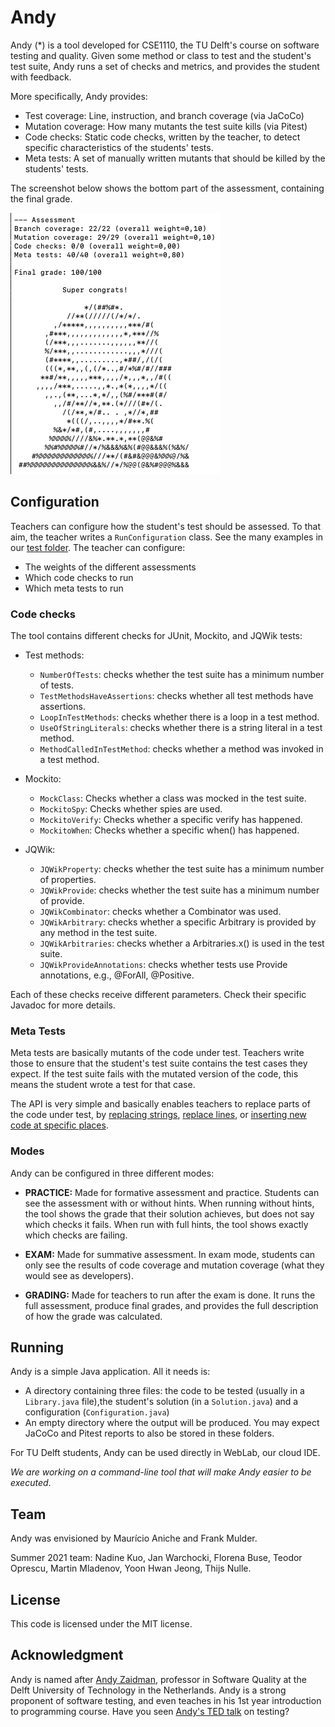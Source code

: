 # Andy

Andy (*) is a tool developed for CSE1110, the TU Delft's course on software testing and quality. 
Given some method or class to test and the student's test suite, Andy runs a set of checks and metrics,
and provides the student with feedback.

More specifically, Andy provides:

* Test coverage: Line, instruction, and branch coverage (via JaCoCo)
* Mutation coverage: How many mutants the test suite kills (via Pitest)
* Code checks: Static code checks, written by the teacher, to detect specific 
characteristics of the students' tests.
* Meta tests: A set of manually written mutants that should be killed by the students' tests.

The screenshot below shows the bottom part of the assessment, containing the final grade.

![](doc/screenshot.png)

## Configuration

Teachers can configure how the student's test should be assessed. To that aim, the teacher 
writes a `RunConfiguration` class. See the many examples in our [test folder](https://github.com/cse1110/andy/tree/main/src/test/resources/grader/fixtures/Config).
The teacher can configure:

* The weights of the different assessments
* Which code checks to run
* Which meta tests to run

### Code checks

The tool contains different checks for JUnit, Mockito, and JQWik tests:

- Test methods:
    - `NumberOfTests`: checks whether the test suite has a minimum number of tests.
    - `TestMethodsHaveAssertions`: checks whether all test methods have assertions.
    - `LoopInTestMethods`: checks whether there is a loop in a test method.
    - `UseOfStringLiterals`: checks whether there is a string literal in a test method.
    - `MethodCalledInTestMethod`: checks whether a method was invoked in a test method.

- Mockito:
    - `MockClass`: Checks whether a class was mocked in the test suite.
    - `MockitoSpy`: Checks whether spies are used.
    - `MockitoVerify`: Checks whether a specific verify has happened.
    - `MockitoWhen`: Checks whether a specific when() has happened.

- JQWik:
    - `JQWikProperty`: checks whether the test suite has a minimum number of properties.
    - `JQWikProvide`: checks whether the test suite has a minimum number of provide.
    - `JQWikCombinator`: checks whether a Combinator was used.
    - `JQWikArbitrary`: checks whether a specific Arbitrary<X> is provided by any method in the test suite.
    - `JQWikArbitraries`: checks whether a Arbitraries.x() is used in the test suite.
    - `JQWikProvideAnnotations`: checks whether tests use Provide annotations, e.g., @ForAll, @Positive.

Each of these checks receive different parameters. Check their specific Javadoc for more details.

### Meta Tests

Meta tests are basically mutants of the code under test. Teachers write those to ensure that the
student's test suite contains the test cases they expect. If the test suite fails with the mutated
version of the code, this means the student wrote a test for that case. 

The API is very simple and basically enables teachers to replace parts of the code under test, by
[replacing strings](https://github.com/cse1110/andy/blob/main/src/main/java/nl/tudelft/cse1110/andy/config/MetaTest.java#L27),
[replace lines](https://github.com/cse1110/andy/blob/main/src/main/java/nl/tudelft/cse1110/andy/config/MetaTest.java#L36), or
[inserting new code at specific places](https://github.com/cse1110/andy/blob/main/src/main/java/nl/tudelft/cse1110/andy/config/MetaTest.java#L45).

### Modes

Andy can be configured in three different modes:

* **PRACTICE:** Made for formative assessment and practice. Students can see the assessment with or without hints. When running without hints, 
the tool shows the grade that their solution achieves, but does not say which checks it fails. When run with full hints, the tool shows exactly which
checks are failing.

* **EXAM:** Made for summative assessment. In exam mode, students can only see the results of code coverage
and mutation coverage (what they would see as developers). 

* **GRADING:** Made for teachers to run after the exam is done. It runs the full assessment, produce final grades, and 
provides the full description of how the grade was calculated.

## Running

Andy is a simple Java application. All it needs is:

* A directory containing three files: the code to be tested (usually in a `Library.java` file),the student's solution (in a `Solution.java`) and a configuration (`Configuration.java`)
* An empty directory where the output will be produced. You may expect JaCoCo and Pitest reports to also be stored in these folders.

For TU Delft students, Andy can be used directly in WebLab, our cloud IDE.

_We are working on a command-line tool that will make Andy easier to be executed_.

## Team

Andy was envisioned by Maurício Aniche and Frank Mulder.

Summer 2021 team: Nadine Kuo, Jan Warchocki, Florena Buse, Teodor Oprescu, Martin Mladenov, Yoon Hwan Jeong, Thijs Nulle.

## License

This code is licensed under the MIT license.

## Acknowledgment

Andy is named after [Andy Zaidman](https://azaidman.github.io), professor in Software Quality at the
Delft University of Technology in the Netherlands. Andy is a strong proponent of software testing, and
even teaches in his 1st year introduction to programming course. 
Have you seen [Andy's TED talk](https://www.youtube.com/watch?v=IfXVEz_mMHI) on testing?
